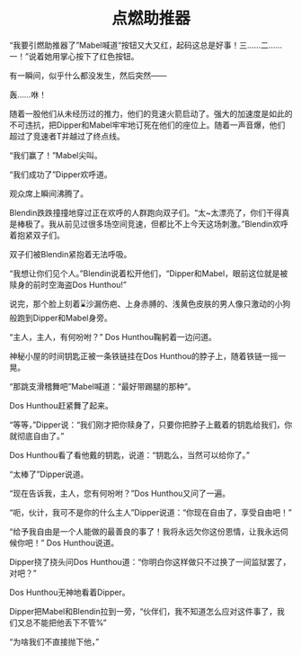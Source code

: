 # <center>点燃助推器
“我要引燃助推器了”Mabel喊道“按钮又大又红，起码这总是好事！三……二……一！”说着她用掌心按下了红色按钮。

有一瞬间，似乎什么都没发生，然后突然——

轰……咻！

随着一股他们从未经历过的推力，他们的竞速火箭启动了。强大的加速度是如此的不可违抗，把Dipper和Mabel牢牢地订死在他们的座位上。随着一声音爆，他们超过了竞速者T并越过了终点线。

“我们赢了！”Mabel尖叫。

“我们成功了”Dipper欢呼道。

观众席上瞬间沸腾了。

Blendin跌跌撞撞地穿过正在欢呼的人群跑向双子们。“太~太漂亮了，你们干得真是棒极了。我从前见过很多场空间竞速，但都比不上今天这场刺激。”Blendin欢呼着抱紧双子们。

双子们被Blendin紧抱着无法呼吸。

“我想让你们见个人。”Blendin说着松开他们，“Dipper和Mabel，眼前这位就是被赎身的前时空海盗Dos Hunthou!”

说完，那个脸上刻着⌛沙漏伤疤、上身赤膊的、浅黄色皮肤的男人像只激动的小狗般跑到Dipper和Mabel身旁。

“主人，主人，有何吩咐？” Dos Hunthou鞠躬着一边问道。

神秘小屋的时间钥匙正被一条铁链挂在Dos Hunthou的脖子上，随着铁链一摇一晃。

“那跳支滑稽舞吧”Mabel喊道：“最好带踢腿的那种”。

Dos Hunthou赶紧舞了起来。

“等等，”Dipper说：“我们刚才把你赎身了，只要你把脖子上戴着的钥匙给我们，你就彻底自由了。”

Dos Hunthou看了看他戴的钥匙，说道：“钥匙么，当然可以给你了。”

“太棒了”Dipper说道。

“现在告诉我，主人，您有何吩咐？”Dos Hunthou又问了一遍。

“呃，伙计，我可不是你的什么主人”Dipper说道：“你现在自由了，享受自由吧！”

“给予我自由是一个人能做的最善良的事了！我将永远欠你这份恩情，让我永远伺候你吧！” Dos Hunthou说道。

Dipper挠了挠头问Dos Hunthou道：“你明白你这样做只不过换了一间监狱罢了，对吧？”

Dos Hunthou无神地看着Dipper。

Dipper把Mabel和Blendin拉到一旁，“伙伴们，我不知道怎么应对这件事了，我们又总不能把他丢下不管%”

“为啥我们不直接抛下他，”
